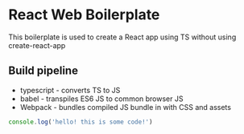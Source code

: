 # React Web Boilerplate

This boilerplate is used to create a React app using TS without
using create-react-app

## Build pipeline

- typescript - converts TS to JS
- babel - transpiles ES6 JS to common browser JS
- Webpack - bundles compiled JS bundle in with CSS and assets

```js
console.log('hello! this is some code!')
```